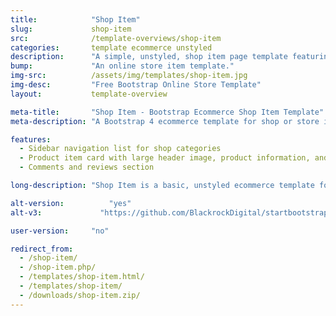 ```yaml
---
title:            "Shop Item"
slug:             shop-item
src:              /template-overviews/shop-item
categories:       template ecommerce unstyled
description:      "A simple, unstyled, shop item page template featuring Bootstrap snippets from Bootsnipp."
bump:             "An online store item template."
img-src:          /assets/img/templates/shop-item.jpg
img-desc:         "Free Bootstrap Online Store Template"
layout:           template-overview

meta-title:       "Shop Item - Bootstrap Ecommerce Shop Item Template"
meta-description: "A Bootstrap 4 ecommerce template for shop or store items. All Start Bootstrap templates are free to download and open source."

features:
  - Sidebar navigation list for shop categories
  - Product item card with large header image, product information, and reviews
  - Comments and reviews section

long-description: "Shop Item is a basic, unstyled ecommerce template for Bootstrap ecommerce websites. This template can be used to display a single shop item within an online store."

alt-version:		  "yes"
alt-v3:		        "https://github.com/BlackrockDigital/startbootstrap-shop-item/tree/v3-legacy"

user-version:     "no"

redirect_from:
  - /shop-item/
  - /shop-item.php/
  - /templates/shop-item.html/
  - /templates/shop-item/
  - /downloads/shop-item.zip/
---
```

